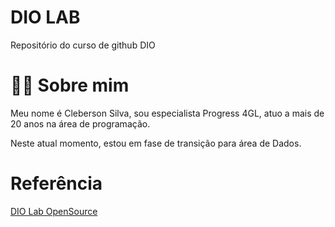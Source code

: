 # DIO LAB
Repositório do curso de github DIO

# 👨‍💻 Sobre mim
Meu nome é Cleberson Silva, sou especialista Progress 4GL, atuo a mais de 20 anos na área de programação.

Neste atual momento, estou em fase de transição para área de Dados.


# Referência

[DIO Lab OpenSource](https://github.com/cbsilva/dio-lab-open-source/tree/main/community)
